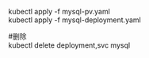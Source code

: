 kubectl apply -f mysql-pv.yaml   
kubectl apply -f mysql-deployment.yaml   
  
#删除  
kubectl delete deployment,svc mysql  
